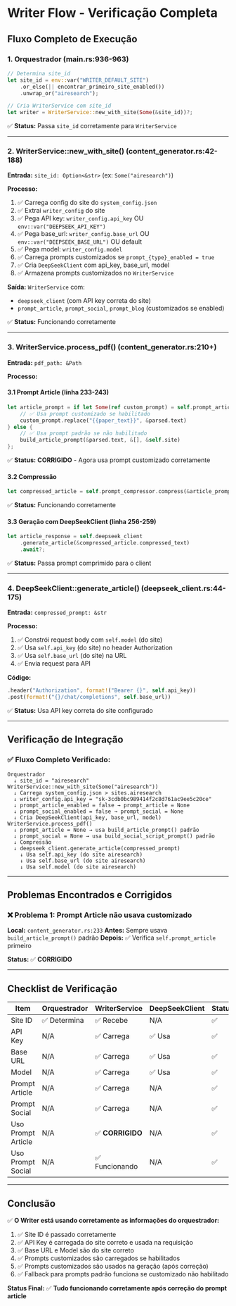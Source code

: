# Writer Flow - Verificação Completa

## Fluxo Completo de Execução

### 1. Orquestrador (main.rs:936-963)

```rust
// Determina site_id
let site_id = env::var("WRITER_DEFAULT_SITE")
    .or_else(|| encontrar_primeiro_site_enabled())
    .unwrap_or("airesearch");

// Cria WriterService com site_id
let writer = WriterService::new_with_site(Some(&site_id))?;
```

✅ **Status:** Passa `site_id` corretamente para `WriterService`

---

### 2. WriterService::new_with_site() (content_generator.rs:42-188)

**Entrada:** `site_id: Option<&str>` (ex: `Some("airesearch")`)

**Processo:**
1. ✅ Carrega config do site do `system_config.json`
2. ✅ Extrai `writer_config` do site
3. ✅ Pega API key: `writer_config.api_key` OU `env::var("DEEPSEEK_API_KEY")`
4. ✅ Pega base_url: `writer_config.base_url` OU `env::var("DEEPSEEK_BASE_URL")` OU default
5. ✅ Pega model: `writer_config.model`
6. ✅ Carrega prompts customizados se `prompt_{type}_enabled = true`
7. ✅ Cria `DeepSeekClient` com api_key, base_url, model
8. ✅ Armazena prompts customizados no `WriterService`

**Saída:** `WriterService` com:
- `deepseek_client` (com API key correta do site)
- `prompt_article`, `prompt_social`, `prompt_blog` (customizados se enabled)

✅ **Status:** Funcionando corretamente

---

### 3. WriterService.process_pdf() (content_generator.rs:210+)

**Entrada:** `pdf_path: &Path`

**Processo:**

#### 3.1 Prompt Article (linha 233-243)
```rust
let article_prompt = if let Some(ref custom_prompt) = self.prompt_article {
    // ✅ Usa prompt customizado se habilitado
    custom_prompt.replace("{{paper_text}}", &parsed.text)
} else {
    // ✅ Usa prompt padrão se não habilitado
    build_article_prompt(&parsed.text, &[], &self.site)
};
```

✅ **Status:** **CORRIGIDO** - Agora usa prompt customizado corretamente

#### 3.2 Compressão
```rust
let compressed_article = self.prompt_compressor.compress(&article_prompt)?;
```

✅ **Status:** Funcionando corretamente

#### 3.3 Geração com DeepSeekClient (linha 256-259)
```rust
let article_response = self.deepseek_client
    .generate_article(&compressed_article.compressed_text)
    .await?;
```

✅ **Status:** Passa prompt comprimido para o client

---

### 4. DeepSeekClient::generate_article() (deepseek_client.rs:44-175)

**Entrada:** `compressed_prompt: &str`

**Processo:**
1. ✅ Constrói request body com `self.model` (do site)
2. ✅ Usa `self.api_key` (do site) no header Authorization
3. ✅ Usa `self.base_url` (do site) na URL
4. ✅ Envia request para API

**Código:**
```rust
.header("Authorization", format!("Bearer {}", self.api_key))
.post(format!("{}/chat/completions", self.base_url))
```

✅ **Status:** Usa API key correta do site configurado

---

## Verificação de Integração

### ✅ Fluxo Completo Verificado:

```
Orquestrador
  ↓ site_id = "airesearch"
WriterService::new_with_site(Some("airesearch"))
  ↓ Carrega system_config.json > sites.airesearch
  ↓ writer_config.api_key = "sk-3cdb0bc989414f2c8d761ac9ee5c20ce"
  ↓ prompt_article_enabled = false → prompt_article = None
  ↓ prompt_social_enabled = false → prompt_social = None
  ↓ Cria DeepSeekClient(api_key, base_url, model)
WriterService.process_pdf()
  ↓ prompt_article = None → usa build_article_prompt() padrão
  ↓ prompt_social = None → usa build_social_script_prompt() padrão
  ↓ Compressão
  ↓ deepseek_client.generate_article(compressed_prompt)
    ↓ Usa self.api_key (do site airesearch)
    ↓ Usa self.base_url (do site airesearch)
    ↓ Usa self.model (do site airesearch)
```

---

## Problemas Encontrados e Corrigidos

### ❌ Problema 1: Prompt Article não usava customizado
**Local:** `content_generator.rs:233`
**Antes:** Sempre usava `build_article_prompt()` padrão
**Depois:** ✅ Verifica `self.prompt_article` primeiro

**Status:** ✅ **CORRIGIDO**

---

## Checklist de Verificação

| Item | Orquestrador | WriterService | DeepSeekClient | Status |
|------|--------------|--------------|----------------|--------|
| Site ID | ✅ Determina | ✅ Recebe | N/A | ✅ |
| API Key | N/A | ✅ Carrega | ✅ Usa | ✅ |
| Base URL | N/A | ✅ Carrega | ✅ Usa | ✅ |
| Model | N/A | ✅ Carrega | ✅ Usa | ✅ |
| Prompt Article | N/A | ✅ Carrega | N/A | ✅ |
| Prompt Social | N/A | ✅ Carrega | N/A | ✅ |
| Uso Prompt Article | N/A | ✅ **CORRIGIDO** | N/A | ✅ |
| Uso Prompt Social | N/A | ✅ Funcionando | N/A | ✅ |

---

## Conclusão

✅ **O Writer está usando corretamente as informações do orquestrador:**

1. ✅ Site ID é passado corretamente
2. ✅ API Key é carregada do site correto e usada na requisição
3. ✅ Base URL e Model são do site correto
4. ✅ Prompts customizados são carregados se habilitados
5. ✅ Prompts customizados são usados na geração (após correção)
6. ✅ Fallback para prompts padrão funciona se customizado não habilitado

**Status Final:** ✅ **Tudo funcionando corretamente após correção do prompt article**



